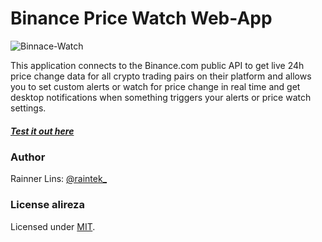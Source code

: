 [twitter]: http://twitter.com/raintek_
[mit]: http://www.opensource.org/licenses/mit-license.php
[repo]: https://github.com/rainner/binance-watch/
[demo]: https://rainner.github.io/binance-watch/
[vue]: https://github.com/vuejs/vue
[node]: https://nodejs.org/

# Binance Price Watch Web-App

![Binnace-Watch](https://raw.githubusercontent.com/rainner/binance-watch/master/thumb.jpg)

This application connects to the Binance.com public API to get live 24h price change data for all crypto trading pairs on their platform and allows you to set custom alerts or watch for price change in real time and get desktop notifications when something triggers your alerts or price watch settings.

##### [Test it out here][demo]

### Author

Rainner Lins: [@raintek_][twitter]

### License alireza

Licensed under [MIT][mit].
